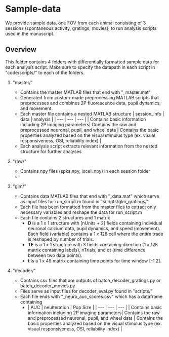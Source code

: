 # Sample-data 
We provide sample data, one FOV from each animal consisting of 3 sessions (spontaneous activity, gratings, movies), to run analysis scripts used in the manuscript. 

## Overview
This folder contains 4 folders with differentially formatted sample data for each analysis script.
Make sure to specify the datapath in each script in "code/scripts/" to each of the folders. 

1. "master/"
   - Contains the master MATLAB files that end with "_master.mat"
   - Generated from custom-made preprocessing MATLAB scripts that preprocesses and combines 2P fluorescence data, pupil dynamics, and movement. 
   - Each master file contains a nested MATLAB structure
     | session_info   | data    | analysis       |
     | ---    | ---   | ---     |
     | Contains basic information including 2P imaging parameters| Contains the raw and preprocessed neuronal, pupil, and wheel data | Contains the basic properties analyzed based on the visual stimulus type (ex. visual responsiveness, OSI, reliability index) |
   - Each analysis script extracts relevant information from the nested structure for further analyses 

2. "raw/"
   - Contains npy files (spks.npy, iscell.npy) in each session folder
   - 
3. "glm/"
   - Contains data MATLAB files that end with "_data.mat" which serve as input files for run_script.m found in "scripts/glm_gratings/"
   - Each file has been formatted from the master files to extract only necessary variables and reshape the data for run_script.m
   - Each file contains 2 structures and 1 matrix
      - **D** is a 1 x 1 structure with [nUnits + 2] fields containing individual neuronal calcium data, pupil dynamics, and speed (movement). Each field (variable) contains a 1 x 128 cell where the entire trace is reshaped by number of trials.
      - **TE** is a 1 x 1 structure with 3 fields containing direction (1 x 128 matrix containing labels), nTrials, and dt (time difference between two data points).
      - **t** is a 1 x 49 matrix containing time points for time window [-1 2].
4. "decoder/"
   - Contains csv files that are outputs of batch_decoder_gratings.py or batch_decoder_movies.py
   - Files serve as input files for decoder_eval.py found in "scripts/"
   - Each file ends with "_neuro_auc_scores.csv" which has a dataframe containing
      - | AUC   | neuIteration    | Pop Size       |
     | ---    | ---   | ---     |
     | Contains basic information including 2P imaging parameters| Contains the raw and preprocessed neuronal, pupil, and wheel data | Contains the basic properties analyzed based on the visual stimulus type (ex. visual responsiveness, OSI, reliability index) |
